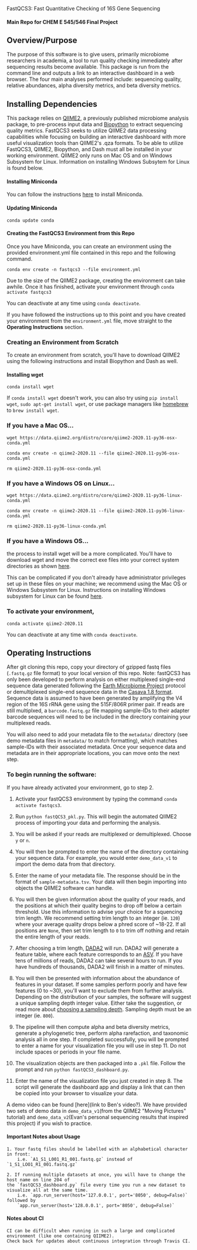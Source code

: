  FastQCS3: Fast Quantitative Checking of 16S Gene Sequencing 

#### Main Repo for CHEM E 545/546 Final Project

## Overview/Purpose
The purpose of this software is to give users, primarily microbiome researchers in academia, a tool to run quality checking immediately after sequencing results become available. This package is run from the command line and outputs a link to an interactive dashboard in a web browser. The four main analyses performed include: sequencing quality, relative abundances, alpha diversity metrics, and beta diversity metrics.

## Installing Dependencies
This package relies on [QIIME2](https://docs.qiime2.org/2020.11/about/), a previously published microbiome analysis package, to pre-process input data and [Biopython](https://biopython.org/) to extract sequencing quality metrics.
FastQCS3 seeks to utilize QIIME2 data processing capabilities while focusing on building an interactive dashboard with more useful visualization tools than QIIME2's .qza formats. To be able to utilize FastQCS3, QIIME2, Biopython, and Dash must all be installed in your working environment. QIIME2 only runs on Mac OS and on Windows Subsystem for Linux. Information on installing Windows Subsytem for Linux is found below.  

#### Installing Miniconda
You can follow the instructions [here](https://conda.io/projects/conda/en/latest/user-guide/install/index.html) to install Miniconda. 

#### Updating Miniconda
`conda update conda`

#### Creating the FastQCS3 Environment from this Repo
Once you have Miniconda, you can create an environment using the provided environment.yml file contained in this repo and the following command. 

`conda env create -n fastqcs3 --file environment.yml`

Due to the size of the QIIME2 package, creating the environment can take awhile. Once it has finished, activate your environment through `conda activate fastqcs3`

You can deactivate at any time using `conda deactivate`.

If you have followed the instructions up to this point and you have created your environment from the `environment.yml` file, move straight to the **Operating Instructions** section.

### Creating an Environment from Scratch
To create an environment from scratch, you'll have to download QIIME2 using the following instructions and install Biopython and Dash as well.

#### Installing wget
`conda install wget`

If `conda install wget` doesn't work, you can also try using `pip install wget`, `sudo apt-get install wget`, or use package managers like [homebrew](https://brew.sh/) to `brew install wget`.

### If you have a Mac OS...
`wget https://data.qiime2.org/distro/core/qiime2-2020.11-py36-osx-conda.yml`

`conda env create -n qiime2-2020.11 --file qiime2-2020.11-py36-osx-conda.yml`

`rm qiime2-2020.11-py36-osx-conda.yml`

### If you have a Windows OS on Linux...
`wget https://data.qiime2.org/distro/core/qiime2-2020.11-py36-linux-conda.yml`

`conda env create -n qiime2-2020.11 --file qiime2-2020.11-py36-linux-conda.yml`

`rm qiime2-2020.11-py36-linux-conda.yml`

### If you have a Windows OS...
the process to install wget will be a more complicated. You'll have to download wget and move the correct exe files into your correct system directories as shown [here](https://builtvisible.com/download-your-website-with-wget/).

This can be complicated if you don't already have administrator privileges set up in these files on your machine; we recommend using the Mac OS or Windows Subsystem for Linux. Instructions on installing Windows subsystem for Linux can be found [here](https://docs.microsoft.com/en-us/windows/wsl/install-win10). 

### To activate your environment,

`conda activate qiime2-2020.11`

You can deactivate at any time with `conda deactivate`.

## Operating Instructions

After git cloning this repo, copy your directory of gzipped fastq files (`.fastq.gz` file format) to your local version of this repo. Note: fastQCS3 has only been developed to perform analysis on either multiplexed single-end sequence data generated following the [Earth Microbiome Project](https://docs.qiime2.org/2020.11/tutorials/importing/#sequence-data-with-sequence-quality-information-i-e-fastq) protocol or demultiplexed single-end sequence data in the [Casava 1.8 format](https://docs.qiime2.org/2020.11/tutorials/importing/#sequence-data-with-sequence-quality-information-i-e-fastq). Sequence data is assumed to have been generated by amplifying the V4 region of the 16S rRNA gene using the 515F/806R primer pair. If reads are still multiplxed, a `barcode.fastq.gz` file mapping sample-IDs to their adapter barcode sequences will need to be included in the directory containing your multiplexed reads.

You will also need to add your metadata file to the `metadata/` directory (see demo metadata files in `metadata/` to match formatting), which matches sample-IDs with their associated metadata. Once your sequence data and metadata are in their appropriate locations, you can move onto the next step.

### To begin running the software:

If you have already activated your environment, go to step 2.

1. Activate your fastQCS3 environment by typing the command `conda activate fastqcs3`.

2. Run `python fastQCS3_pkl.py`. This will begin the automated QIIME2 process of importing your data and performing the analysis. 

3. You will be asked if your reads are multiplexed or demultiplexed. Choose `y` or `n`.

4. You will then be prompted to enter the name of the directory containing your sequence data. For example, you would enter `demo_data_v1` to import the demo data from that directory.

5. Enter the name of your metadata file. The response should be in the format of `sample-metadata.tsv`. Your data will then begin importing into objects the QIIME2 software can handle.

6. You will then be given information about the quality of your reads, and the positions at which their quality begins to drop off below a certain threshold. Use this information to advise your choice for a squencing trim length. We recommend setting trim length to an integer (ie. `120`) where your average quality drops below a phred score of ~18-22. If all positions are `None`, then set trim length to `0` to trim off nothing and retain the entire length of your reads.

7. After choosing a trim length, [DADA2](https://pubmed.ncbi.nlm.nih.gov/27214047/) will run. DADA2 will generate a feature table, where each feature corresponds to an [ASV](https://en.wikipedia.org/wiki/Amplicon_sequence_variant). If you have tens of millions of reads, DADA2 can take several hours to run. If you have hundreds of thousands, DADA2 will finish in a matter of minutes.

8. You will then be presented with information about the abundance of features in your dataset. If some samples perform poorly and have few features (0 to ~30), you'll want to exclude them from further analysis. Depending on the distribution of your samples, the software will suggest a unique sampling depth integer value. Either take the suggestion, or read more about [choosing a sampling depth](https://docs.qiime2.org/2020.11/tutorials/moving-pictures/#alpha-and-beta-diversity-analysis). Sampling depth must be an integer (ie. `800`).

9. The pipeline will then compute alpha and beta diversity metrics, generate a phylogenetic tree, perform alpha rarefaction, and taxonomic analysis all in one step. If completed successfully, you will be prompted to enter a name for your visualization file you will use in step 11. Do not include spaces or periods in your file name.

10. The visualization objects are then packaged into a `.pkl` file. Follow the prompt and run `python fastQCS3_dashboard.py`.

11. Enter the name of the visualization file you just created in step 8. The script will generate the dashboard app and display a link that can then be copied into your browser to visualize your data.

A demo video can be found [here](link to Ben's video?). We have provided two sets of demo data in `demo_data_v1`(from the QIIME2 "Moving Pictures" tutorial) and `demo_data_v2`(Evan's personal sequencing results that inspired this project) if you wish to practice.


#### Important Notes about Usage
	1. Your fastq files should be labelled with an alphabetical character in front:
		i.e. `A1_S1_L001_R1_001.fastq.gz` instead of `1_S1_LOO1_R1_001.fastq.gz`
		
	2. If running multiple datasets at once, you will have to change the host name on line 204 of
	the `fastQCS3_dashboard.py` file every time you run a new dataset to visualize all at the same time.
		i.e. `app.run_server(host='127.0.0.1', port='8050', debug=False)` followed by
		`app.run_server(host='128.0.0.1', port='8050', debug=False)`

#### Notes about CI
	CI can be difficult when running in such a large and complicated environment (like one containing QIIME2).
	Check back for updates about continuous integration through Travis CI.

